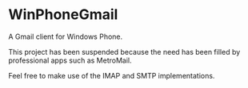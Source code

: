 WinPhoneGmail
=============

A Gmail client for Windows Phone.

This project has been suspended because the need has been filled by professional apps such as MetroMail.

Feel free to make use of the IMAP and SMTP implementations.
